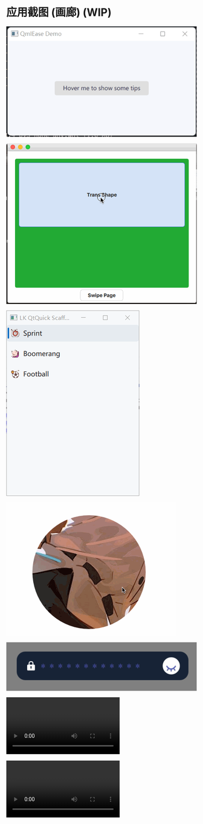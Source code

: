 # 应用截图 (画廊) (WIP)

![](images/gallery/widgets_demo/bubbled-tooltip.gif)

![](images/gallery/widgets_demo/swipe-view.gif)

![](images/gallery/widgets_demo/viscous-indicator-anim.gif)

![](images/gallery/widgets_demo/breathing-circle-avatar.gif)

![](images/gallery/widgets_demo/password-eye-open.gif)

![type:video](images/gallery/widgets_demo/3d-like-rect-tilt-with-parallax-scrolling-image.mp4)

![type:video](images/gallery/widgets_demo/fast-blur-anim.mp4)
